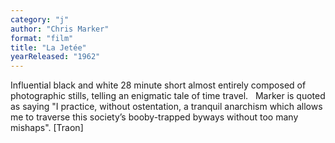 ```yaml
---
category: "j"
author: "Chris Marker"
format: "film"
title: "La Jetée"
yearReleased: "1962"
---
```

Influential black and white 28 minute short almost entirely composed of photographic stills, telling an enigmatic tale of time travel.
 
Marker is quoted as saying "I practice, without ostentation, a tranquil anarchism which allows me to traverse this society’s booby-trapped byways without too many mishaps". [Traon]
 